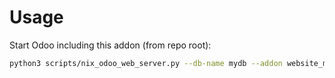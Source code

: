 # Usage

Start Odoo including this addon (from repo root):

```bash
python3 scripts/nix_odoo_web_server.py --db-name mydb --addon website_membership
```
